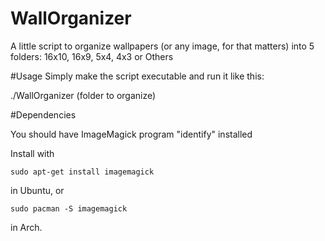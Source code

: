 # WallOrganizer
A little script to organize wallpapers (or any image, for that matters) into 5 folders: 16x10, 16x9, 5x4, 4x3 or Others

#Usage
Simply make the script executable and run it like this:

./WallOrganizer (folder to organize)

#Dependencies

You should have ImageMagick program "identify" installed

Install with

    sudo apt-get install imagemagick

in Ubuntu, or

    sudo pacman -S imagemagick

in Arch.
